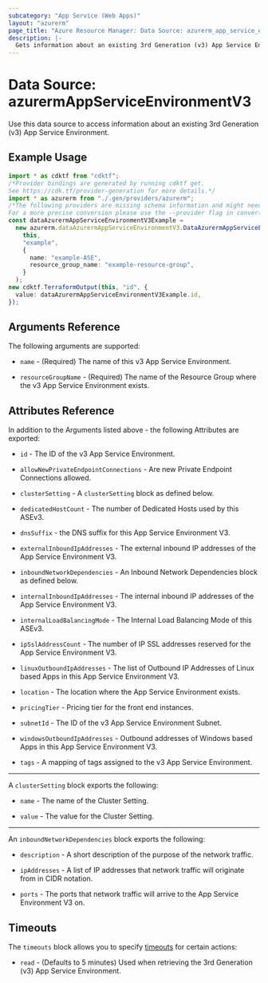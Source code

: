 ```yaml
---
subcategory: "App Service (Web Apps)"
layout: "azurerm"
page_title: "Azure Resource Manager: Data Source: azurerm_app_service_environment_v3"
description: |-
  Gets information about an existing 3rd Generation (v3) App Service Environment.
---
```


# Data Source: azurermAppServiceEnvironmentV3

Use this data source to access information about an existing 3rd Generation (v3) App Service Environment.

## Example Usage

```typescript
import * as cdktf from "cdktf";
/*Provider bindings are generated by running cdktf get.
See https://cdk.tf/provider-generation for more details.*/
import * as azurerm from "./.gen/providers/azurerm";
/*The following providers are missing schema information and might need manual adjustments to synthesize correctly: azurerm.
For a more precise conversion please use the --provider flag in convert.*/
const dataAzurermAppServiceEnvironmentV3Example =
  new azurerm.dataAzurermAppServiceEnvironmentV3.DataAzurermAppServiceEnvironmentV3(
    this,
    "example",
    {
      name: "example-ASE",
      resource_group_name: "example-resource-group",
    }
  );
new cdktf.TerraformOutput(this, "id", {
  value: dataAzurermAppServiceEnvironmentV3Example.id,
});

```

## Arguments Reference

The following arguments are supported:

*   `name` - (Required) The name of this v3 App Service Environment.

*   `resourceGroupName` - (Required) The name of the Resource Group where the v3 App Service Environment exists.

## Attributes Reference

In addition to the Arguments listed above - the following Attributes are exported:

*   `id` - The ID of the v3 App Service Environment.

*   `allowNewPrivateEndpointConnections` - Are new Private Endpoint Connections allowed.

*   `clusterSetting` - A `clusterSetting` block as defined below.

*   `dedicatedHostCount` - The number of Dedicated Hosts used by this ASEv3.

*   `dnsSuffix` - the DNS suffix for this App Service Environment V3.

*   `externalInboundIpAddresses` - The external inbound IP addresses of the App Service Environment V3.

*   `inboundNetworkDependencies` - An Inbound Network Dependencies block as defined below.

*   `internalInboundIpAddresses` - The internal inbound IP addresses of the App Service Environment V3.

*   `internalLoadBalancingMode` - The Internal Load Balancing Mode of this ASEv3.

*   `ipSslAddressCount` - The number of IP SSL addresses reserved for the App Service Environment V3.

*   `linuxOutboundIpAddresses` - The list of Outbound IP Addresses of Linux based Apps in this App Service Environment V3.

*   `location` - The location where the App Service Environment exists.

*   `pricingTier` - Pricing tier for the front end instances.

*   `subnetId` - The ID of the v3 App Service Environment Subnet.

*   `windowsOutboundIpAddresses` - Outbound addresses of Windows based Apps in this App Service Environment V3.

*   `tags` - A mapping of tags assigned to the v3 App Service Environment.

***

A `clusterSetting` block exports the following:

*   `name` - The name of the Cluster Setting.

*   `value` - The value for the Cluster Setting.

***

An `inboundNetworkDependencies` block exports the following:

*   `description` - A short description of the purpose of the network traffic.

*   `ipAddresses` - A list of IP addresses that network traffic will originate from in CIDR notation.

*   `ports` - The ports that network traffic will arrive to the App Service Environment V3 on.

## Timeouts

The `timeouts` block allows you to specify [timeouts](https://www.terraform.io/language/resources/syntax#operation-timeouts) for certain actions:

* `read` - (Defaults to 5 minutes) Used when retrieving the 3rd Generation (v3) App Service Environment.
